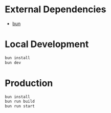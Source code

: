 
# External Dependencies

- [bun](https://bun.sh/docs/installation)


# Local Development

```bash
bun install
bun dev
```


# Production

```bash
bun install
bun run build
bun run start
```
